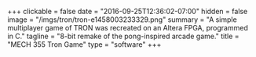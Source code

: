 +++
clickable = false
date = "2016-09-25T12:36:02-07:00"
hidden = false
image = "/imgs/tron/tron-e1458003233329.png"
summary = "A simple multiplayer game of TRON was recreated on an Altera FPGA, programmed in C."
tagline = "8-bit remake of the pong-inspired arcade game."
title = "MECH 355 Tron Game"
type = "software"
+++